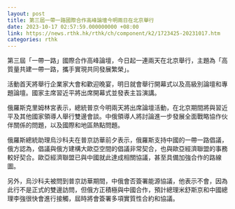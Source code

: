 ```yaml
---
layout: post
title: 第三屆一帶一路國際合作高峰論壇今明兩日在北京舉行
date: 2023-10-17 02:57:59.000000000 +08:00
link: https://news.rthk.hk/rthk/ch/component/k2/1723425-20231017.htm
categories: rthk
---
```


第三屆「一帶一路」國際合作高峰論壇，今日起一連兩天在北京舉行，主題為「高質量共建一帶一路，攜手實現共同發展繁榮」。

活動首天將舉行企業家大會和歡迎晚宴，明日就會舉行開幕式以及高級別論壇和專題論壇。國家主席習近平將出席開幕式並發表主旨演講。

俄羅斯克里姆林宮表示，總統普京今明兩天將出席論壇活動，在北京期間將與習近平及其他國家領導人舉行雙邊會談。中俄領導人將討論進一步發展全面戰略協作伙伴關係的問題，以及國際和地區熱點問題。

俄羅斯總統助理烏沙科夫在普京訪華前夕表示，俄羅斯支持中國的一帶一路倡議，俄方認為，倡議與俄方建構大歐亞空間的倡議非常契合，也與歐亞經濟聯盟的事務較好契合。歐亞經濟聯盟已與中國就此達成相關協議，甚至具備加強合作的路線圖。

另外，烏沙科夫被問到普京訪華期間，中俄會否簽署能源協議，他表示不會，因為此行不是正式的雙邊訪問，但俄方正積極與中國合作，預計總理米舒斯京和中國總理李強很快會進行接觸，屆時將會簽署多項實質性合約和協議。
